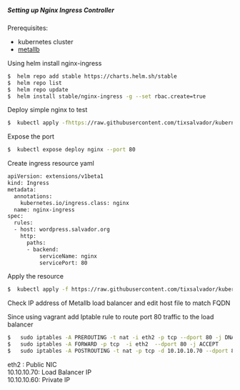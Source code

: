 ##### Setting up Nginx Ingress Controller

Prerequisites:
- kubernetes cluster
- [metallb]

Using helm install nginx-ingress
```sh
$  helm repo add stable https://charts.helm.sh/stable
$  helm repo list
$  helm repo update
$  helm install stable/nginx-ingress -g --set rbac.create=true
```
Deploy simple nginx to test
```sh
$  kubectl apply -fhttps://raw.githubusercontent.com/tixsalvador/kubernetes-ingress/main/nginx_plain.yaml
```
Expose the port
```sh
$  kubectl expose deploy nginx --port 80
```
Create ingress resource yaml
```sh
apiVersion: extensions/v1beta1
kind: Ingress
metadata:
  annotations: 
    kubernetes.io/ingress.class: nginx
  name: nginx-ingress
spec:
  rules:
  - host: wordpress.salvador.org
    http:
      paths:
      - backend: 
          serviceName: nginx
          servicePort: 80
```
Apply the resource 
```sh
$  kubectl apply -f https://raw.githubusercontent.com/tixsalvador/kubernetes-ingress/main/ingress-resource.yml
```
Check IP address of Metallb load balancer and edit host file to match FQDN

Since using vagrant add Iptable rule to route port 80 traffic to the load balancer
```sh
$   sudo iptables -A PREROUTING -t nat -i eth2 -p tcp --dport 80 -j DNAT --to 10.10.10.70:80
$   sudo iptables -A FORWARD -p tcp  -i eth2  --dport 80 -j ACCEPT
$   sudo iptables -A POSTROUTING -t nat -p tcp -d 10.10.10.70 --dport 80 -j SNAT --to-source 10.10.10.60
```
eth2 : Public NIC  
10.10.10.70: Load Balancer IP  
10.10.10.60: Private IP  

[metallb]: https://github.com/tixsalvador/kubernetes-metallb


